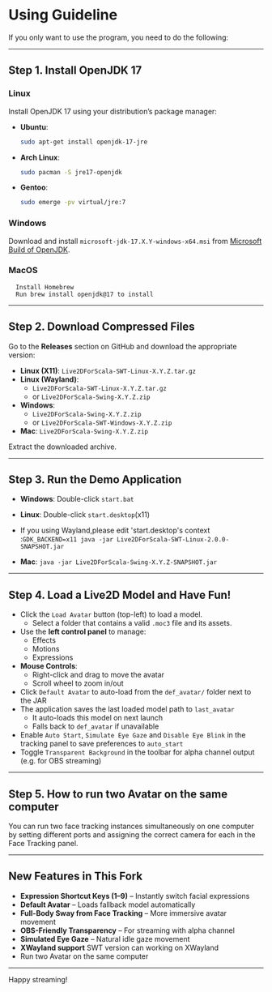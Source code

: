 # Using Guideline

If you only want to use the program, you need to do the following:


---

##  Step 1. Install OpenJDK 17

### Linux

Install OpenJDK 17 using your distribution’s package manager:

- **Ubuntu**:
  ```bash
  sudo apt-get install openjdk-17-jre
  ```

- **Arch Linux**:
  ```bash
  sudo pacman -S jre17-openjdk
  ```

- **Gentoo**:
  ```bash
  sudo emerge -pv virtual/jre:7
  ```

### Windows

Download and install `microsoft-jdk-17.X.Y-windows-x64.msi` from [Microsoft Build of OpenJDK](https://learn.microsoft.com/en-us/java/openjdk/download).

 ###  MacOS
      Install Homebrew
      Run brew install openjdk@17 to install
          


---

##  Step 2. Download Compressed Files

Go to the **Releases** section on GitHub and download the appropriate version:

- **Linux (X11)**: `Live2DForScala-SWT-Linux-X.Y.Z.tar.gz`
- **Linux (Wayland)**:
  -  `Live2DForScala-SWT-Linux-X.Y.Z.tar.gz` 
  -  or `Live2DForScala-Swing-X.Y.Z.zip`
- **Windows**:
  - `Live2DForScala-Swing-X.Y.Z.zip`
  - or `Live2DForScala-SWT-Windows-X.Y.Z.zip`
-  **Mac**: `Live2DForScala-Swing-X.Y.Z.zip`

Extract the downloaded archive.

---

##  Step 3. Run the Demo Application

- **Windows**: Double-click `start.bat`
- **Linux**: Double-click `start.desktop`(x11)
- If you using Wayland,please edit 'start.desktop's context :`GDK_BACKEND=x11 java -jar Live2DForScala-SWT-Linux-2.0.0-SNAPSHOT.jar`

-  **Mac**: `java -jar Live2DForScala-Swing-X.Y.Z-SNAPSHOT.jar`

---

##  Step 4. Load a Live2D Model and Have Fun!

- Click the `Load Avatar` button (top-left) to load a model.
  - Select a folder that contains a valid `.moc3` file and its assets.
- Use the **left control panel** to manage:
  - Effects
  - Motions
  - Expressions
- **Mouse Controls**:
  - Right-click and drag to move the avatar
  - Scroll wheel to zoom in/out
- Click `Default Avatar` to auto-load from the `def_avatar/` folder next to the JAR
- The application saves the last loaded model path to `last_avatar`
  - It auto-loads this model on next launch
  - Falls back to `def_avatar` if unavailable
- Enable `Auto Start`, `Simulate Eye Gaze` and `Disable Eye Blink` in the tracking panel to save preferences to `auto_start`
- Toggle `Transparent Background` in the toolbar for alpha channel output (e.g. for OBS streaming)

---

##  Step 5. How to run two Avatar on the same computer
You can run two face tracking instances simultaneously on one computer by setting different ports and assigning the correct camera for each in the Face Tracking panel.

---

##  New Features in This Fork

- **Expression Shortcut Keys (1–9)** – Instantly switch facial expressions
- **Default Avatar** – Loads fallback model automatically
- **Full-Body Sway from Face Tracking** – More immersive avatar movement
- **OBS-Friendly Transparency** – For streaming with alpha channel
- **Simulated Eye Gaze** – Natural idle gaze movement
- **XWayland support** SWT version can working on XWayland
- Run two Avatar on the same computer
---

Happy streaming!
